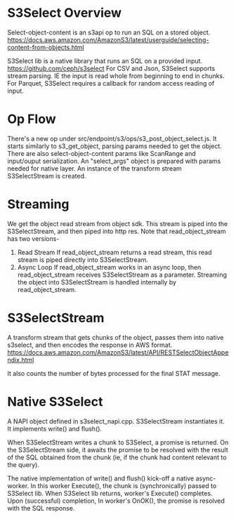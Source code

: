 # S3Select Overview

Select-object-content is an s3api op to run an SQL on a stored object.
https://docs.aws.amazon.com/AmazonS3/latest/userguide/selecting-content-from-objects.html

S3Select lib is a native library that runs an SQL on a provided input.
https://github.com/ceph/s3select
For CSV and Json, S3Select supports stream parsing.
IE the input is read whole from beginning to end in chunks.
For Parquet, S3Select requires a callback for random access reading of input.

# Op Flow

There's a new op under src/endpoint/s3/ops/s3_post_object_select.js.
It starts similarly to s3_get_object, parsing params needed to get the object.
There are also select-object-content params like ScanRange and input/ouput serialization.
An "select_args" object is prepared with params needed for native layer.
An instance of the transform stream S3SelectStream is created.

# Streaming

We get the object read stream from object sdk.
This stream is piped into the S3SelectStream, and then piped into http res.
Note that read_object_stream has two versions-

1. Read Stream
   If read_object_stream returns a read stream, this read stream is piped directly into S3SelectStream.
2. Async Loop
   If read_object_stream works in an async loop, then read_object_stream receives S3SelectStream as a parameter.
   Streaming the object into S3SelectStream is handled internally by read_object_stream.

# S3SelectStream

A transform stream that gets chunks of the object, passes them into native s3select,
and then encodes the response in AWS format.
https://docs.aws.amazon.com/AmazonS3/latest/API/RESTSelectObjectAppendix.html

It also counts the number of bytes processed for the final STAT message.

# Native S3Select

A NAPI object defined in s3select_napi.cpp.
S3SelectStream instantiates it.
It implements write() and flush().

When S3SelectStream writes a chunk to S3Select, a promise is returned.
On the S3SelectStream side, it awaits the promise to be resolved with the
result of the SQL obtained from the chunk (ie, if the chunk had content
relevant to the query).

The native implementation of write() and flush() kick-off a native async-worker.
In this worker Execute(), the chunk is (synchronically) passed to S3Select lib.
When S3Select lib returns, worker's Execute() completes.
Upon (successful) completion, In worker's OnOK(), the promise is resolved with
the SQL response.
